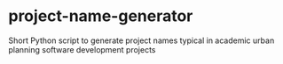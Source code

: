 # project-name-generator
Short Python script to generate project names typical in academic urban planning software development projects
